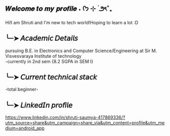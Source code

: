 ## 𝑾𝒆𝒍𝒄𝒐𝒎𝒆 𝒕𝒐 𝒎𝒚 𝒑𝒓𝒐𝒇𝒊𝒍𝒆 ˖ ᡣ𐭩 ⊹ ࣪  ౨ৎ˚₊
Hi!I am Shruti and I'm new to tech world!Hoping to learn a lot :D 
## ╰┈➤ 𝘈𝘤𝘢𝘥𝘦𝘮𝘪𝘤 𝘋𝘦𝘵𝘢𝘪𝘭𝘴 
pursuing B.E. in Electronics and Computer Science/Engineering at Sir M. Visvesvaraya Institute of technology <br>
-currently in 2nd sem {8.2 SGPA in SEM I}
## ╰┈➤ 𝘊𝘶𝘳𝘳𝘦𝘯𝘵 𝘵𝘦𝘤𝘩𝘯𝘪𝘤𝘢𝘭 𝘴𝘵𝘢𝘤𝘬 
-total beginner-
## ╰┈➤ 𝘓𝘪𝘯𝘬𝘦𝘥𝘐𝘯 𝘱𝘳𝘰𝘧𝘪𝘭𝘦 
https://www.linkedin.com/in/shruti-saumya-417869336/?utm_source=share&utm_campaign=share_via&utm_content=profile&utm_medium=android_app